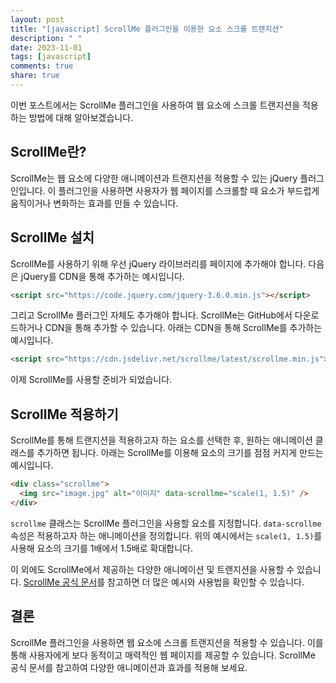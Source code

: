 ```yaml
---
layout: post
title: "[javascript] ScrollMe 플러그인을 이용한 요소 스크롤 트랜지션"
description: " "
date: 2023-11-01
tags: [javascript]
comments: true
share: true
---
```


이번 포스트에서는 ScrollMe 플러그인을 사용하여 웹 요소에 스크롤 트랜지션을 적용하는 방법에 대해 알아보겠습니다.

## ScrollMe란?

ScrollMe는 웹 요소에 다양한 애니메이션과 트랜지션을 적용할 수 있는 jQuery 플러그인입니다. 이 플러그인을 사용하면 사용자가 웹 페이지를 스크롤할 때 요소가 부드럽게 움직이거나 변화하는 효과를 만들 수 있습니다.

## ScrollMe 설치

ScrollMe를 사용하기 위해 우선 jQuery 라이브러리를 페이지에 추가해야 합니다. 다음은 jQuery를 CDN을 통해 추가하는 예시입니다.

```html
<script src="https://code.jquery.com/jquery-3.6.0.min.js"></script>
```

그리고 ScrollMe 플러그인 자체도 추가해야 합니다. ScrollMe는 GitHub에서 다운로드하거나 CDN을 통해 추가할 수 있습니다. 아래는 CDN을 통해 ScrollMe를 추가하는 예시입니다.

```html
<script src="https://cdn.jsdelivr.net/scrollme/latest/scrollme.min.js"></script>
```

이제 ScrollMe를 사용할 준비가 되었습니다.

## ScrollMe 적용하기

ScrollMe를 통해 트랜지션을 적용하고자 하는 요소를 선택한 후, 원하는 애니메이션 클래스를 추가하면 됩니다. 아래는 ScrollMe를 이용해 요소의 크기를 점점 커지게 만드는 예시입니다.

```html
<div class="scrollme">
  <img src="image.jpg" alt="이미지" data-scrollme="scale(1, 1.5)" />
</div>
```

`scrollme` 클래스는 ScrollMe 플러그인을 사용할 요소를 지정합니다. `data-scrollme` 속성은 적용하고자 하는 애니메이션을 정의합니다. 위의 예시에서는 `scale(1, 1.5)`를 사용해 요소의 크기를 1배에서 1.5배로 확대합니다.

이 외에도 ScrollMe에서 제공하는 다양한 애니메이션 및 트랜지션을 사용할 수 있습니다. [ScrollMe 공식 문서](https://scrollme.nckprsn.com/)를 참고하면 더 많은 예시와 사용법을 확인할 수 있습니다.

## 결론

ScrollMe 플러그인을 사용하면 웹 요소에 스크롤 트랜지션을 적용할 수 있습니다. 이를 통해 사용자에게 보다 동적이고 매력적인 웹 페이지를 제공할 수 있습니다. ScrollMe 공식 문서를 참고하여 다양한 애니메이션과 효과를 적용해 보세요.